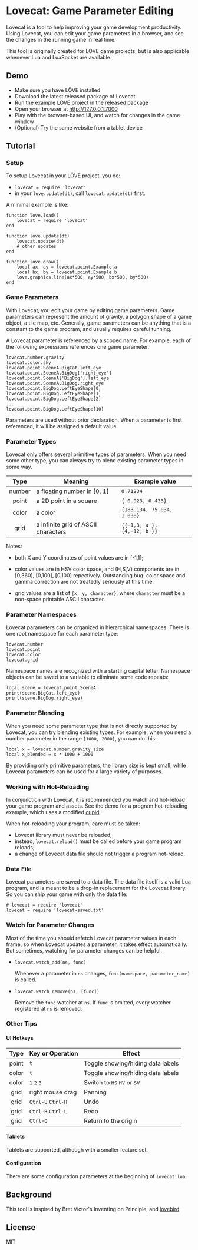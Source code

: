 
Lovecat: Game Parameter Editing
===============================

Lovecat is a tool to help improving your game development productivity. Using
Lovecat, you can edit your game parameters in a browser, and see the changes
in the running game in real time.

This tool is originally created for LÖVE game projects, but is also applicable
whenever Lua and LuaSocket are available.

Demo
----

* Make sure you have LÖVE installed
* Download the latest released package of Lovecat
* Run the example LÖVE project in the released package
* Open your browser at http://127.0.0.1:7000
* Play with the browser-based UI, and watch for changes in the game window
* (Optional) Try the same website from a tablet device

Tutorial
--------

### Setup

To setup Lovecat in your LÖVE project, you do:

* `lovecat = require 'lovecat'`
* in your `love.update(dt)`, call `lovecat.update(dt)` first.

A minimal example is like:

```
function love.load()
    lovecat = require 'lovecat'
end

function love.update(dt)
    lovecat.update(dt)
    # other updates
end

function love.draw()
    local ax, ay = lovecat.point.Example.a
    local bx, by = lovecat.point.Example.b
    love.graphics.line(ax*500, ay*500, bx*500, by*500)
end
```

### Game Parameters

With Lovecat, you edit your game by editing game parameters. Game parameters
can represent the amount of gravity, a polygon shape of a game object, a tile
map, etc. Generally, game parameters can be anything that is a constant to the
game program, and usually requires careful tunning.

A Lovecat parameter is referenced by a scoped name. For example, each of the
following expressions references one game parameter.

```
lovecat.number.gravity
lovecat.color.sky
lovecat.point.SceneA.BigCat.left_eye
lovecat.point.SceneA.BigDog['right_eye']
lovecat.point.SceneA['BigDog'].left_eye
lovecat.point.SceneA.BigDog.right_eye
lovecat.point.BigDog.LeftEyeShape[0]
lovecat.point.BigDog.LeftEyeShape[1]
lovecat.point.BigDog.LeftEyeShape[2]
...
lovecat.point.BigDog.LeftEyeShape[10]
```

Parameters are used without prior declaration. When a parameter is first
referenced, it will be assigned a default value.

### Parameter Types

Lovecat only offers several primitive types of parameters. When you need some
other type, you can always try to blend existing parameter types in some way.

| Type    | Meaning                                  | Example value               |
|:-------:|------------------------------------------|-----------------------------|
| number  | a floating number in [0, 1]              | `0.71234`                   |
| point   | a 2D point in a square                   | `{-0.923, 0.433}`           |
| color   | a color                                  | `{183.134, 75.034, 1.030}`  |
| grid    | a infinite grid of ASCII characters      | `{{-1,3,'a'}, {4,-12,'b'}}` |

Notes:

* both X and Y coordinates of point values are in [-1,1];

* color values are in HSV color space, and (H,S,V) components are in [0,360),
  [0,100], [0,100] repectively. Outstanding bug: color space and gamma
  correction are not treatedly seriously at this time.

* grid values are a list of `{x, y, character}`, where `character` must be a
  non-space printable ASCII character.

### Parameter Namespaces

Lovecat parameters can be organized in hierarchical namespaces. There is one
root namespace for each parameter type:

```
lovecat.number
lovecat.point
lovecat.color
lovecat.grid
```

Namespace names are recognized with a starting capital letter. Namespace
objects can be saved to a variable to eliminate some code repeats:

```
local scene = lovecat.point.SceneA
print(scene.BigCat.left_eye)
print(scene.BigDog.right_eye)
```

### Parameter Blending

When you need some parameter type that is not directly supported by Lovecat,
you can try blending existing types. For example, when you need a number
parameter in the range `[1000, 2000]`, you can do this:

```
local x = lovecat.number.gravity_size
local x_blended = x * 1000 + 1000
```

By providing only primitive parameters, the library size is kept small, while
Lovecat parameters can be used for a large variety of purposes.

### Working with Hot-Reloading

In conjunction with Lovecat, it is recommended you watch and hot-reload your
game program and assets. See the demo for a program hot-reloading example,
which uses a modified [cupid](https://bitbucket.org/basicer/cupid/).

When hot-reloading your program, care must be taken:

* Lovecat library must never be reloaded;
* instead, `lovecat.reload()` must be called before your game program reloads;
* a change of Lovecat data file should not trigger a program hot-reload.

### Data File

Lovecat parameters are saved to a data file. The data file itself is a valid
Lua program, and is meant to be a drop-in replacement for the Lovecat library.
So you can ship your game with only the data file.

```
# lovecat = require 'lovecat'
lovecat = require 'lovecat-saved.txt'
```

### Watch for Parameter Changes

Most of the time you should refetch Lovecat parameter values in each frame, so
when Lovecat updates a parameter, it takes effect automatically. But
sometimes, watching for parameter changes can be helpful.

* `lovecat.watch_add(ns, func)`

    Whenever a parameter in `ns` changes, `func(namespace, parameter_name)` is
    called.

* `lovecat.watch_remove(ns, [func])`

    Remove the `func` watcher at `ns`. If `func` is omitted, every watcher
    registered at `ns` is removed.

### Other Tips

#### UI Hotkeys

| Type    | Key or Operation            | Effect                            |
|:-------:|-----------------------------|-----------------------------------|
| point   | `t`                         | Toggle showing/hiding data labels |
| color   | `t`                         | Toggle showing/hiding data labels |
| color   | `1` `2` `3`                 | Switch to `HS` `HV` or `SV`       |
| grid    | right mouse drag            | Panning                           |
| grid    | `Ctrl-U` `Ctrl-H`           | Undo                              |
| grid    | `Ctrl-R` `Ctrl-L`           | Redo                              |
| grid    | `Ctrl-O`                    | Return to the origin              |

#### Tablets

Tablets are supported, although with a smaller feature set.

#### Configuration

There are some configuration parameters at the beginning of `lovecat.lua`.

Background
----------

This tool is inspired by Bret Victor's Inventing on Principle,
and [lovebird](https://github.com/rxi/lovebird).

License
-------

MIT
